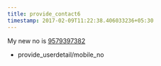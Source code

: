 ```yaml
---
title: provide_contact6
timestamp: 2017-02-09T11:22:38.406033236+05:30
---
```


My new no is [9579397382](phone-number/contact)
* provide_userdetail/mobile_no

